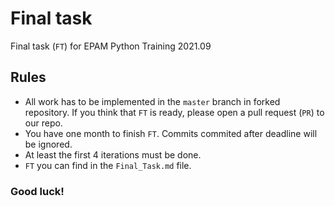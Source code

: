 # Final task
Final task (`FT`) for EPAM Python Training 2021.09

## Rules
* All work has to be implemented in the `master` branch in forked repository. If you think that `FT` is ready, please open a pull request (`PR`) to our repo.
* You have one month to finish `FT`. Commits commited after deadline will be ignored.
* At least the first 4 iterations must be done.
* `FT` you can find in the `Final_Task.md` file.

### Good luck!

